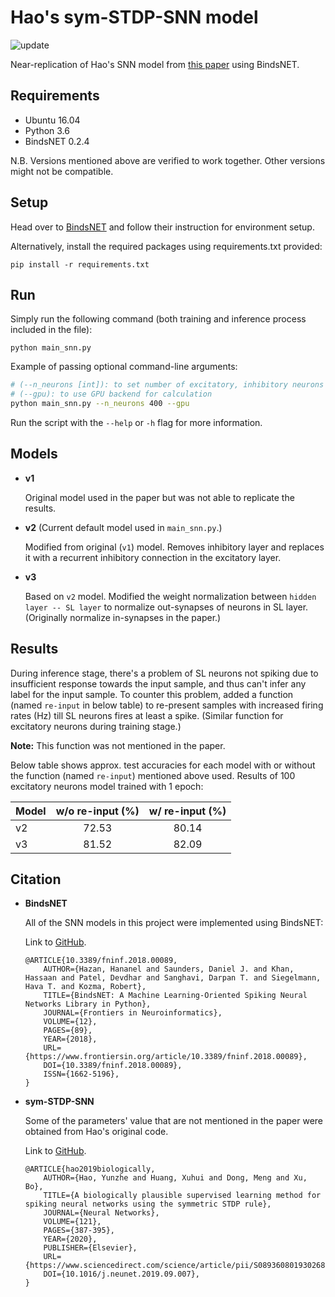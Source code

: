 # Hao's sym-STDP-SNN model
![update](https://img.shields.io/badge/last%20updated-2020%2F02%2F16-blue)

Near-replication of Hao's SNN model from [this paper](https://www.sciencedirect.com/science/article/pii/S0893608019302680)
using BindsNET.

## Requirements
 - Ubuntu 16.04
 - Python 3.6
 - BindsNET 0.2.4
 
N.B. Versions mentioned above are verified to work together. Other versions might not be compatible.

## Setup

Head over to [BindsNET](https://github.com/Hananel-Hazan/bindsnet) and follow their instruction for environment setup.

Alternatively, install the required packages using requirements.txt provided:

```
pip install -r requirements.txt
```

## Run

Simply run the following command (both training and inference process included in the file):

```
python main_snn.py
```

Example of passing optional command-line arguments:

```bash
# (--n_neurons [int]): to set number of excitatory, inhibitory neurons
# (--gpu): to use GPU backend for calculation
python main_snn.py --n_neurons 400 --gpu
```

Run the script with the `--help` or `-h` flag for more information.

## Models

 - **v1**

	Original model used in the paper but was not able to replicate the results.

 - **v2** (Current default model used in `main_snn.py`.)

	Modified from original (`v1`) model. Removes inhibitory layer and replaces it with a
	recurrent inhibitory connection in the excitatory layer.

 - **v3**

	Based on `v2` model. Modified the weight normalization between `hidden layer -- SL layer` to normalize
	out-synapses of neurons in SL layer. (Originally normalize in-synapses in the paper.)

## Results

During inference stage, there's a problem of SL neurons not spiking due to insufficient response towards the input sample, 
and thus can't infer any label for the input sample.
To counter this problem, added a function (named `re-input` in below table) to re-present samples with
increased firing rates (Hz) till SL neurons fires at least a spike.
(Similar function for excitatory neurons during training stage.)

**Note:** This function was not mentioned in the paper.

Below table shows approx. test accuracies for each model with or without the function (named `re-input`)
mentioned above used. Results of 100 excitatory neurons model trained with 1 epoch:

| Model | w/o re-input (%) | w/ re-input (%) |
| ----- |:----------------:|:---------------:|
| v2    |      72.53       |      80.14      |
| v3    |      81.52       |      82.09      |

## Citation

 - **BindsNET**

	All of the SNN models in this project were implemented using BindsNET:

	Link to [GitHub](https://github.com/Hananel-Hazan/bindsnet).

	```
	@ARTICLE{10.3389/fninf.2018.00089,
		AUTHOR={Hazan, Hananel and Saunders, Daniel J. and Khan, Hassaan and Patel, Devdhar and Sanghavi, Darpan T. and Siegelmann, Hava T. and Kozma, Robert},
		TITLE={BindsNET: A Machine Learning-Oriented Spiking Neural Networks Library in Python},
		JOURNAL={Frontiers in Neuroinformatics},
		VOLUME={12},
		PAGES={89},
		YEAR={2018},
		URL={https://www.frontiersin.org/article/10.3389/fninf.2018.00089},
		DOI={10.3389/fninf.2018.00089},
		ISSN={1662-5196},
	}
	```

- **sym-STDP-SNN**

	Some of the parameters' value that are not mentioned in the paper were obtained from Hao's original code.

	Link to [GitHub](https://github.com/haoyz/sym-STDP-SNN).

	```
	@ARTICLE{hao2019biologically,
		AUTHOR={Hao, Yunzhe and Huang, Xuhui and Dong, Meng and Xu, Bo},
		TITLE={A biologically plausible supervised learning method for spiking neural networks using the symmetric STDP rule},
		JOURNAL={Neural Networks},
		VOLUME={121},
		PAGES={387-395},
		YEAR={2020},
		PUBLISHER={Elsevier},
		URL={https://www.sciencedirect.com/science/article/pii/S0893608019302680},
		DOI={10.1016/j.neunet.2019.09.007},
	}
	```

